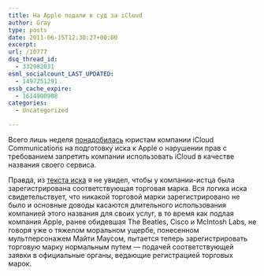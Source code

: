 ```yaml
---
title: На Apple подали в суд за iCloud
author: Gray
type: posts
date: 2011-06-15T12:30:27+00:00
excerpt:
url: /10777
dsq_thread_id:
  - 332982031
esml_socialcount_LAST_UPDATED:
  - 1497251291
essb_cache_expire:
  - 1614900908
categories:
  - Uncategorized

---
```








Всего лишь неделя [понадобилась][1] юристам компании iCloud Communications на подготовку иска к Apple о нарушении прав с требованием запретить компании использовать iCloud в качестве названия своего сервиса.

Правда, из [текста иска][2] я не увидел, чтобы у компании-истца была зарегистрирована соответствующая торговая марка. Вся логика иска свидетельствует, что никакой торговой марки зарегистрировано не было и основные доводы касаются длительного использования компанией этого названия для своих услуг, в то время как подлая компания Apple, ранее обидевшая The Beatles, Cisco и McIntosh Labs, не говоря уже о тяжелом моральном ущербе, понесенном мультперсонажем Майти Маусом, пытается теперь зарегистрировать торговую марку нормальным путем — подачей соответствующей заявки в официальные органы, ведающие регистрацией торговых марок.

 [1]: http://www.lenta.ru/news/2011/06/13/apple/
 [2]: http://thenextweb.com/industry/2011/06/10/apple-sued-by-icloud-communications-over-icloud-trademark/